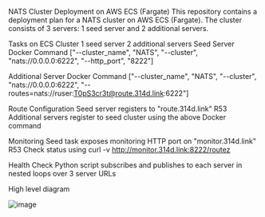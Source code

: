 NATS Cluster Deployment on AWS ECS (Fargate)
This repository contains a deployment plan for a NATS cluster on AWS ECS (Fargate). The cluster consists of 3 servers: 1 seed server and 2 additional servers. 

Tasks on ECS Cluster
1 seed server
2 additional servers
Seed Server Docker Command
["--cluster_name", "NATS", "--cluster", "nats://0.0.0.0:6222", "--http_port", "8222"]

Additional Server Docker Command
["--cluster_name", "NATS", "--cluster", "nats://0.0.0.0:6222", "--routes=nats://ruser:T0pS3cr3t@route.314d.link:6222"]

Route Configuration
Seed server registers to "route.314d.link" R53
Additional servers register to seed cluster using the above Docker command

Monitoring
Seed task exposes monitoring HTTP port on "monitor.314d.link" R53
Check status using curl -v http://monitor.314d.link:8222/routez

Health Check
Python script subscribes and publishes to each server in nested loops over 3 server URLs


High level diagram

![image](https://user-images.githubusercontent.com/50584728/221425683-424667ff-7e46-49e2-b01c-304623207120.png)


